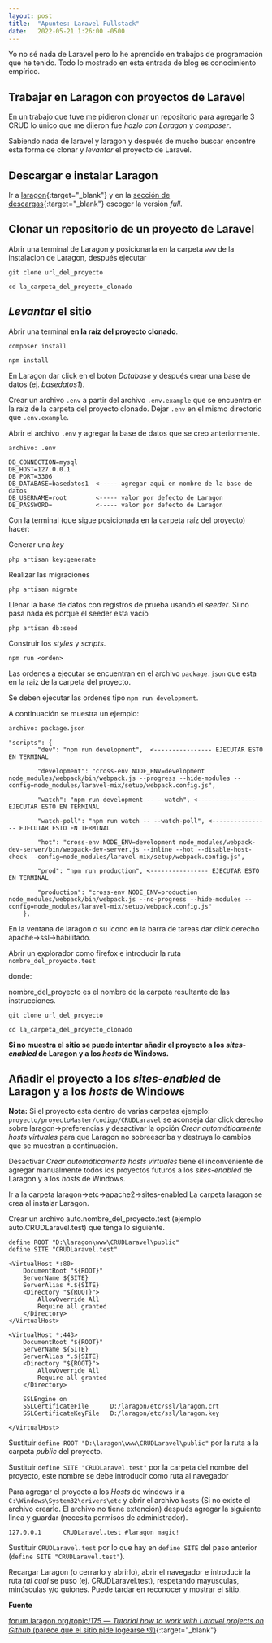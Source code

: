 ```yaml
---
layout: post
title:  "Apuntes: Laravel Fullstack"
date:   2022-05-21 1:26:00 -0500
---
```


Yo no sé nada de Laravel pero lo he aprendido en trabajos de programación que he tenido. Todo lo mostrado en esta entrada de blog es conocimiento empírico.


## Trabajar en Laragon con proyectos de Laravel

En un trabajo que tuve me pidieron clonar un repositorio para agregarle 3 CRUD lo único que me dijeron fue *hazlo con Laragon y composer*. 

Sabiendo nada de laravel y laragon y después de mucho buscar encontre esta forma de clonar y *levantar* el proyecto de Laravel.

## Descargar e instalar Laragon

Ir a [laragon](https://laragon.org/){:target="_blank"} y en la [sección de descargas](https://laragon.org/download/){:target="_blank"} escoger la versión *full*.

## Clonar un repositorio de un proyecto de Laravel

Abrir una terminal de Laragon y posicionarla en la carpeta `www` de la instalacion de Laragon, después ejecutar

```
git clone url_del_proyecto

cd la_carpeta_del_proyecto_clonado
```

## *Levantar* el sitio

Abrir una terminal **en la raíz del proyecto clonado**.

```
composer install

npm install
```

En Laragon dar click en el boton *Database* y después crear una base de datos (ej. *basedatos1*).

Crear un archivo `.env` a partir del archivo `.env.example` que se encuentra en la raíz de la carpeta del proyecto clonado. Dejar `.env` en el mismo directorio que `.env.example`.

Abrir el archivo `.env`  y agregar la base de datos que se creo anteriormente.

```
archivo: .env

DB_CONNECTION=mysql
DB_HOST=127.0.0.1
DB_PORT=3306
DB_DATABASE=basedatos1  <----- agregar aqui en nombre de la base de datos
DB_USERNAME=root        <----- valor por defecto de Laragon
DB_PASSWORD=            <----- valor por defecto de Laragon
```

Con la terminal (que sigue posicionada en la carpeta raíz del proyecto) hacer:

Generar una *key*

```
php artisan key:generate
```

Realizar las migraciones

```
php artisan migrate
```

Llenar la base de datos con registros de prueba usando el *seeder*. Si no pasa nada es porque el seeder esta vacío

```
php artisan db:seed
```

Construir los *styles* y *scripts*. 

```
npm run <orden>
```

Las ordenes a ejecutar se encuentran en el archivo `package.json` que esta en la raiz de la carpeta del proyecto.

Se deben ejecutar las ordenes tipo `npm run development`.

A continuación se muestra un ejemplo:
```
archivo: package.json

"scripts": {
        "dev": "npm run development",  <---------------- EJECUTAR ESTO EN TERMINAL

        "development": "cross-env NODE_ENV=development node_modules/webpack/bin/webpack.js --progress --hide-modules --config=node_modules/laravel-mix/setup/webpack.config.js",
        
        "watch": "npm run development -- --watch", <---------------- EJECUTAR ESTO EN TERMINAL
        
        "watch-poll": "npm run watch -- --watch-poll", <---------------- EJECUTAR ESTO EN TERMINAL
        
        "hot": "cross-env NODE_ENV=development node_modules/webpack-dev-server/bin/webpack-dev-server.js --inline --hot --disable-host-check --config=node_modules/laravel-mix/setup/webpack.config.js",
        
        "prod": "npm run production", <---------------- EJECUTAR ESTO EN TERMINAL
        
        "production": "cross-env NODE_ENV=production node_modules/webpack/bin/webpack.js --no-progress --hide-modules --config=node_modules/laravel-mix/setup/webpack.config.js"
    },
```

En la ventana de laragon o su icono en la barra de tareas dar click derecho apache->ssl->habilitado.

Abrir un explorador como firefox e introducir la ruta `nombre_del_proyecto.test` 

donde: 

nombre_del_proyecto es el nombre de la carpeta resultante de las instrucciones.

```
git clone url_del_proyecto

cd la_carpeta_del_proyecto_clonado
```
**Si no muestra el sitio se puede intentar añadir el proyecto a los *sites-enabled* de Laragon y a los *hosts* de Windows.**

## Añadir el proyecto a los *sites-enabled* de Laragon y a los *hosts* de Windows

**Nota:** Si el proyecto esta dentro de varias carpetas ejemplo: `proyecto/proyectoMaster/codigo/CRUDLaravel` se aconseja dar click derecho sobre laragon->preferencias y desactivar la opción *Crear automáticamente hosts virtuales* para que Laragon no sobreescriba y destruya lo cambios que se muestran a continuación.

Desactivar *Crear automáticamente hosts virtuales* tiene el inconveniente de agregar manualmente todos los proyectos futuros a los *sites-enabled* de Laragon y a los *hosts* de Windows.

Ir a la carpeta laragon->etc->apache2->sites-enabled La carpeta laragon se crea al instalar Laragon.

Crear un archivo auto.nombre_del_proyecto.test (ejemplo auto.CRUDLaravel.test) que tenga lo siguiente.

```
define ROOT "D:\laragon\www\CRUDLaravel\public"
define SITE "CRUDLaravel.test"

<VirtualHost *:80> 
    DocumentRoot "${ROOT}"
    ServerName ${SITE}
    ServerAlias *.${SITE}
    <Directory "${ROOT}">
        AllowOverride All
        Require all granted
    </Directory>
</VirtualHost>

<VirtualHost *:443>
    DocumentRoot "${ROOT}"
    ServerName ${SITE}
    ServerAlias *.${SITE}
    <Directory "${ROOT}">
        AllowOverride All
        Require all granted
    </Directory>

    SSLEngine on
    SSLCertificateFile      D:/laragon/etc/ssl/laragon.crt
    SSLCertificateKeyFile   D:/laragon/etc/ssl/laragon.key
 
</VirtualHost>
```

Sustituir `define ROOT "D:\laragon\www\CRUDLaravel\public"` por la ruta a la carpeta *public* del proyecto.

Sustituir `define SITE "CRUDLaravel.test"` por la carpeta del nombre del proyecto, este nombre se debe introducir como ruta al navegador


Para agregar el proyecto a los *Hosts* de windows ir a `C:\Windows\System32\drivers\etc` y abrir el archivo `hosts` (Si no existe el archivo crearlo. El archivo no tiene extención) después agregar la siguiente linea y guardar (necesita permisos de administrador).

```
127.0.0.1      CRUDLaravel.test #laragon magic!   
```

Sustituir `CRUDLaravel.test` por lo que hay en `define SITE` del paso anterior (`define SITE "CRUDLaravel.test"`).

Recargar Laragon (o cerrarlo y abrirlo), abrir el navegador e introducir la ruta *tal cual* se puso (ej. CRUDLaravel.test), respetando mayusculas, minúsculas y/o guiones. Puede tardar en reconocer y mostrar el sitio.

**Fuente** 

[forum.laragon.org/topic/175 &mdash; *Tutorial how to work with Laravel projects on Github* (parece que el sitio pide logearse 👎)](https://forum.laragon.org/topic/175/tutorial-how-to-work-with-laravel-projects-on-github){:target="_blank"}